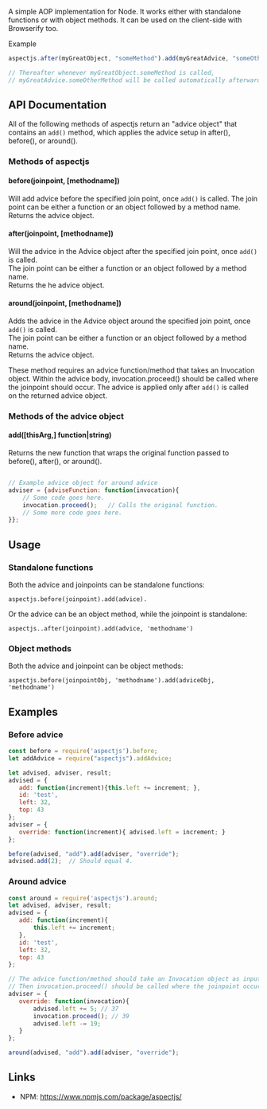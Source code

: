 A simple AOP implementation for Node.  It works either with standalone functions or with object methods.  It can be used
on the client-side with Browserify too.

Example

```javascript
aspectjs.after(myGreatObject, "someMethod").add(myGreatAdvice, "someOtherMethod");

// Thereafter whenever myGreatObject.someMethod is called, 
// myGreatAdvice.someOtherMethod will be called automatically afterward.
```

## API Documentation
All of the following methods of aspectjs return an "advice object" that contains an `add()` method,
which applies the advice setup in after(), before(), or around().

### Methods of aspectjs

#### before(joinpoint, [methodname])
Will add advice before the specified join point, once `add()` is called.  The join point can be either a function 
or an object followed by a method name.  Returns the advice object.

#### after(joinpoint, [methodname])
Will the advice in the Advice object after the specified join point, once `add()` is called.  
The join point can be either a function or an object followed by a method name.  
Returns the he advice object.


#### around(joinpoint, [methodname])
Adds the advice in the Advice object around the specified join point,  once `add()` is called.  
The join point can be either a function or an object followed by a method name.  
Returns the advice object.

These method requires an advice function/method that takes an Invocation object.  Within the advice body,
invocation.proceed() should be called where the joinpoint should occur.  The advice is 
applied only after `add()` is called on the returned advice object.


### Methods of the advice object
#### add([thisArg,] function|string)
Returns the new function that wraps the original function passed to before(), after(), or around().



```javascript

// Example advice object for around advice
adviser = {adviseFunction: function(invocation){
    // Some code goes here.
    invocation.proceed();   // Calls the original function.
    // Some more code goes here.
}};

```


## Usage
### Standalone functions
Both the advice and joinpoints can be standalone functions:  

``aspectjs.before(joinpoint).add(advice).``

Or the advice can be an object method, while the joinpoint is standalone: 

``aspectjs..after(joinpoint).add(advice, 'methodname')``

### Object methods
Both the advice and joinpoint can be object methods: 

``aspectjs.before(joinpointObj, 'methodname').add(adviceObj, 'methodname')``


## Examples

### Before advice
``` javascript
const before = require('aspectjs').before;
let addAdvice = require("aspectjs").addAdvice;

let advised, adviser, result;
advised = {
   add: function(increment){this.left += increment; }, 
   id: 'test', 
   left: 32, 
   top: 43
};
adviser = {
   override: function(increment){ advised.left = increment; }
};

before(advised, "add").add(adviser, "override");
advised.add(2);  // Should equal 4.        
```

### Around advice
```javascript
const around = require('aspectjs').around;
let advised, adviser, result;
advised = {
   add: function(increment){
       this.left += increment; 
   }, 
   id: 'test', 
   left: 32, 
   top: 43
};

// The advice function/method should take an Invocation object as input.
// Then invocation.proceed() should be called where the joinpoint occurs.
adviser = {
   override: function(invocation){
       advised.left += 5; // 37
       invocation.proceed(); // 39
       advised.left -= 19;
   }
};

around(advised, "add").add(adviser, "override");

```

## Links
* NPM:  https://www.npmjs.com/package/aspectjs/

